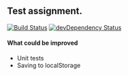 
## Test assignment.

[![Build Status][travis-image]][travis-url] [![devDependency Status][daviddm-image]][daviddm-url]

#### What could be improved
- Unit tests
- Saving to localStorage

[travis-url]: https://travis-ci.org/dentuzhik/test-assignment
[travis-image]: https://travis-ci.org/dentuzhik/test-assignment.png?branch=master
[daviddm-url]: https://david-dm.org/dentuzhik/test-assignment#info=devDependencies
[daviddm-image]: https://david-dm.org/dentuzhik/test-assignment/dev-status.png?theme=shields.io